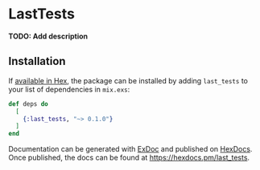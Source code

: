 # LastTests

**TODO: Add description**

## Installation

If [available in Hex](https://hex.pm/docs/publish), the package can be installed
by adding `last_tests` to your list of dependencies in `mix.exs`:

```elixir
def deps do
  [
    {:last_tests, "~> 0.1.0"}
  ]
end
```

Documentation can be generated with [ExDoc](https://github.com/elixir-lang/ex_doc)
and published on [HexDocs](https://hexdocs.pm). Once published, the docs can
be found at <https://hexdocs.pm/last_tests>.

